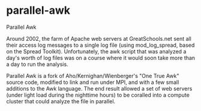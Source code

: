 # parallel-awk
Parallel Awk

Around 2002, the farm of Apache web servers at GreatSchools.net sent all their access log messages to a single log file (using
mod_log_spread, based on the Spread Toolkit). Unfortunately, the awk script that was analyzed a day's worth of log files was on a
course where it would soon take more than a day to run the analysis.

Parallel Awk is a fork of Aho/Kernighan/Wienberger's "One True Awk" source code, modified to link and run under MPI, and with a few 
small additions to the Awk language. The end result allowed a set of web servers (under light load during the nighttime hours) to be
coralled into a compute cluster that could analyze the file in parallel.

